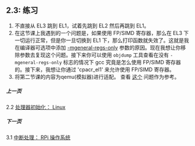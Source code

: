 ## 2.3: 练习

1. 不直接从 EL3 跳到 EL1，试着先跳到 EL2 然后再跳到 EL1。 
1. 在这节课上我遇到的一个问题是，如果使用 FP/SIMD 寄存器，那么在 EL3 下一切运行正常，但是你一旦切换到 EL1 下，那么打印函数就失效了。这就是我在编译器可选项中添加 [-mgeneral-regs-only](https://github.com/s-matyukevich/raspberry-pi-os/blob/master/src/lesson02/Makefile#L3) 参数的原因。现在我想让你移除参数去复现这个问题。接下来你可以使用 `objdump` 工具查看在没有 `-mgeneral-regs-only` 标志的情况下 gcc 究竟是怎么使用 FP/SIMD 寄存器的。接下来，我想让你通过 'cpacr_el1' 来允许使用 FP/SIMD 寄存器。
1. 将第二节课的内容为qemu(模拟器)进行适配。 查看 [这个](https://github.com/s-matyukevich/raspberry-pi-os/issues/8) 问题作为参考。

##### 上一页

2.2 [处理器初始化： Linux](../../docs/lesson02/linux.md)

##### 下一页

3.1 [中断处理： RPi 操作系统](../../docs/lesson03/rpi-os.md)

